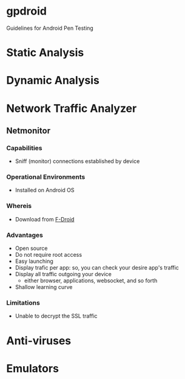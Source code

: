 # gpdroid 
Guidelines for Android Pen Testing

# Static Analysis

# Dynamic Analysis

# Network Traffic Analyzer
## Netmonitor

### Capabilities
* Sniff (monitor) connections established by device

### Operational Environments
* Installed on Android OS

### Whereis
* Download from [F-Droid](https://f-droid.org/en/packages/org.secuso.privacyfriendlynetmonitor/)

### Advantages
* Open source
* Do not require root access
* Easy launching
* Display trafic per app: so, you can check your desire app's traffic
* Display all traffic outgoing your device
  * either browser, applications, websocket, and so forth
* Shallow learning curve  

### Limitations
- Unable to decrypt the SSL traffic

# Anti-viruses

# Emulators
